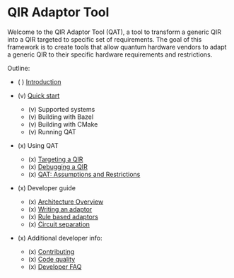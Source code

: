 # QIR Adaptor Tool

Welcome to the QIR Adaptor Tool (QAT), a tool to transform a generic QIR into a
QIR targeted to specific set of requirements. The goal of this framework is to
create tools that allow quantum hardware vendors to adapt a generic QIR to their
specific hardware requirements and restrictions.

Outline:

- ( ) [Introduction](../../README.md)

- (v) [Quick start](QuickStart/index.md)

  - (v) Supported systems
  - (v) Building with Bazel
  - (v) Building with CMake
  - (v) Running QAT

- (x) Using QAT

  - (x) [Targeting a QIR](UsingQAT/TargetingQIR.md)
  - (x) [Debugging a QIR](UsingQAT/DebuggingIR.md)
  - (x) [QAT: Assumptions and Restrictions](UsingQAT/GoalsAndAssumptions.md)

- (x) Developer guide

  - (x) [Architecture Overview](DeveloperGuide/ArchitectureOverview.md)
  - (x) [Writing an adaptor](DeveloperGuide/WritingComponent.md)
  - (x) [Rule based adaptors](DeveloperGuide/WritingRuleTests.md)
  - (x) [Circuit separation](DeveloperGuide/LogicSeparation.md)

- (x) Additional developer info:
  - (x) [Contributing](../../CONTRIBUTING.md)
  - (x) [Code quality](DeveloperGuide/CodeQuality.md)
  - (x) [Developer FAQ](DeveloperGuide/DeveloperFAQ.md)
